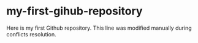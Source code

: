 # my-first-gihub-repository
Here is my first Github repository.
This line was modified manually during conflicts resolution.
